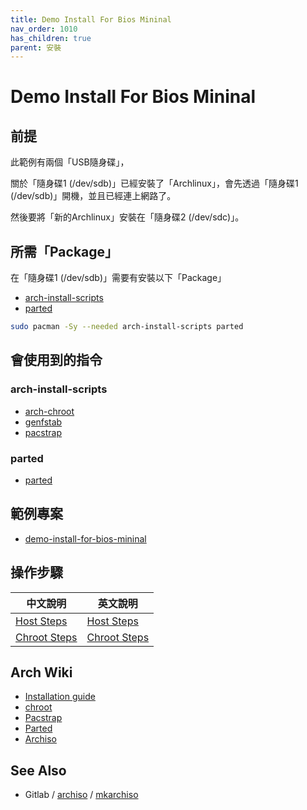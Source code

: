 ```yaml
---
title: Demo Install For Bios Mininal
nav_order: 1010
has_children: true
parent: 安裝
---
```



# Demo Install For Bios Mininal


## 前提

此範例有兩個「USB隨身碟」，

關於「隨身碟1 (/dev/sdb)」已經安裝了「Archlinux」，會先透過「隨身碟1 (/dev/sdb)」開機，並且已經連上網路了。

然後要將「新的Archlinux」安裝在「隨身碟2 (/dev/sdc)」。


## 所需「Package」

在「隨身碟1 (/dev/sdb)」需要有安裝以下「Package」

* [arch-install-scripts](https://archlinux.org/packages/extra/any/arch-install-scripts/)
* [parted](https://archlinux.org/packages/extra/x86_64/parted/)

``` sh
sudo pacman -Sy --needed arch-install-scripts parted
```


## 會使用到的指令


### arch-install-scripts

* [arch-chroot](https://man.archlinux.org/man/extra/arch-install-scripts/arch-chroot.8.en)
* [genfstab](https://man.archlinux.org/man/extra/arch-install-scripts/genfstab.8.en)
* [pacstrap](https://man.archlinux.org/man/pacstrap.8)

### parted

* [parted](https://man.archlinux.org/man/parted.8.en)


## 範例專案

* [demo-install-for-bios-mininal](https://github.com/samwhelp/note-about-archlinux/tree/gh-pages/_demo/arch-install/demo-install-for-bios-mininal)


## 操作步驟

| 中文說明 | 英文說明
| --- | --- |
| [Host Steps](https://samwhelp.github.io/note-about-archlinux/read/core/install/demo-install-for-bios-mininal/host-steps.html) | [Host Steps](https://github.com/samwhelp/note-about-archlinux/blob/gh-pages/_demo/arch-install/demo-install-for-bios-mininal/host-steps/README.steps.md) |
| [Chroot Steps](https://samwhelp.github.io/note-about-archlinux/read/core/install/demo-install-for-bios-mininal/chroot-steps.html) | [Chroot Steps](https://github.com/samwhelp/note-about-archlinux/blob/gh-pages/_demo/arch-install/demo-install-for-bios-mininal/chroot-steps/README.steps.md) |


## Arch Wiki

* [Installation guide](https://wiki.archlinux.org/title/installation_guide)
* [chroot](https://wiki.archlinux.org/title/chroot)
* [Pacstrap](https://wiki.archlinux.org/title/Pacstrap)
* [Parted](https://wiki.archlinux.org/title/Parted)
* [Archiso](https://wiki.archlinux.org/title/archiso)


## See Also

* Gitlab / [archiso](https://gitlab.archlinux.org/archlinux/archiso) / [mkarchiso](https://gitlab.archlinux.org/archlinux/archiso/-/blob/master/archiso/mkarchiso)
